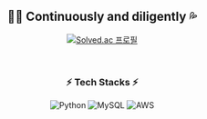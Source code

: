 <div align=center>
  <h2> 🏃‍♀️ Continuously and diligently 💦 </h2>
  
  [![Solved.ac
프로필](http://mazassumnida.wtf/api/v2/generate_badge?boj=boookk)](https://solved.ac/boookk)
</div>

<br>

<div align=center>
  <h3> ⚡ Tech Stacks ⚡ </h3>
  
  ![Python](https://img.shields.io/badge/python-3670A0?style=for-the-badge&logo=python&logoColor=ffdd54)
  ![MySQL](https://img.shields.io/badge/mysql-%2300f.svg?style=for-the-badge&logo=mysql&logoColor=white)
  ![AWS](https://img.shields.io/badge/AWS-%23FF9900.svg?style=for-the-badge&logo=amazon-aws&logoColor=white)
</div>

<br>



  

<!--
[![Anurag's GitHub stats](https://github-readme-stats.vercel.app/api?username=boookk)](https://github.com/anuraghazra/github-readme-stats)

**boookk/boookk** is a ✨ _special_ ✨ repository because its `README.md` (this file) appears on your GitHub profile.

Here are some ideas to get you started:

- 🔭 I’m currently working on ...
- 🌱 I’m currently learning ...
- 👯 I’m looking to collaborate on ...
- 🤔 I’m looking for help with ...
- 💬 Ask me about ...
- 📫 How to reach me: ...
- 😄 Pronouns: ...
- ⚡ Fun fact: ...
-->
